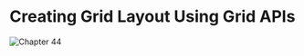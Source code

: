 # Creating Grid Layout Using Grid APIs
![Chapter 44](https://github.com/user-attachments/assets/e0cc5d76-6efe-4ff2-aedb-a27923ce8190)


